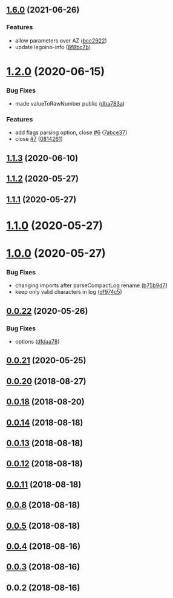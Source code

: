 ## [1.6.0](https://github.com/Hackuarium/legoino-util/compare/v1.3.1...v1.6.0) (2021-06-26)


### Features

* allow parameters over AZ ([bcc2922](https://github.com/Hackuarium/legoino-util/commit/bcc2922645127b97fa0badf1001559706a024ac4))
* update legoino-info ([8f8bc7b](https://github.com/Hackuarium/legoino-util/commit/8f8bc7b6c02ebb1c44e410132b42cf611238adf7))

# [1.2.0](https://github.com/Hackuarium/legoino-util/compare/v1.1.3...v1.2.0) (2020-06-15)


### Bug Fixes

* made valueToRawNumber public ([dba783a](https://github.com/Hackuarium/legoino-util/commit/dba783a1802919ef3c57637d61dee7a85efa1c42))


### Features

* add flags parsing option, close [#6](https://github.com/Hackuarium/legoino-util/issues/6) ([7abce37](https://github.com/Hackuarium/legoino-util/commit/7abce37081c2fa4387cf8954a27e6910f7d70047))
* close [#7](https://github.com/Hackuarium/legoino-util/issues/7) ([0814261](https://github.com/Hackuarium/legoino-util/commit/0814261fd777b829d9a3ace75759f525a6c1c686))



## [1.1.3](https://github.com/Hackuarium/legoino-util/compare/v1.1.2...v1.1.3) (2020-06-10)



## [1.1.2](https://github.com/Hackuarium/legoino-util/compare/v1.1.1...v1.1.2) (2020-05-27)



## [1.1.1](https://github.com/Hackuarium/legoino-util/compare/v1.1.0...v1.1.1) (2020-05-27)



# [1.1.0](https://github.com/Hackuarium/legoino-util/compare/v1.0.0...v1.1.0) (2020-05-27)



# [1.0.0](https://github.com/Hackuarium/legoino-util/compare/v0.0.22...v1.0.0) (2020-05-27)


### Bug Fixes

* changing imports after parseCompactLog rename ([b75b9d7](https://github.com/Hackuarium/legoino-util/commit/b75b9d79a2c4f1bc5bb87212929475660013459f))
* keep only valid characters in log ([df974c5](https://github.com/Hackuarium/legoino-util/commit/df974c50ef0c1b1cbbaa086ff94552d21be6b6fa))



## [0.0.22](https://github.com/Hackuarium/legoino-util/compare/v0.0.21...v0.0.22) (2020-05-26)


### Bug Fixes

* options ([dfdaa78](https://github.com/Hackuarium/legoino-util/commit/dfdaa78e7cfa7708c90394454c4cf5a9dba54797))



## [0.0.21](https://github.com/Hackuarium/legoino-util/compare/v0.0.20...v0.0.21) (2020-05-25)



<a name="0.0.20"></a>
## [0.0.20](https://github.com/mljs/legoino-util/compare/v0.0.19...v0.0.20) (2018-08-27)



<a name="0.0.18"></a>
## [0.0.18](https://github.com/mljs/legoino-util/compare/v0.0.17...v0.0.18) (2018-08-20)



<a name="0.0.14"></a>
## [0.0.14](https://github.com/mljs/legoino-util/compare/v0.0.13...v0.0.14) (2018-08-18)



<a name="0.0.13"></a>
## [0.0.13](https://github.com/mljs/legoino-util/compare/v0.0.12...v0.0.13) (2018-08-18)



<a name="0.0.12"></a>
## [0.0.12](https://github.com/mljs/legoino-util/compare/v0.0.11...v0.0.12) (2018-08-18)



<a name="0.0.11"></a>
## [0.0.11](https://github.com/mljs/legoino-util/compare/v0.0.10...v0.0.11) (2018-08-18)



<a name="0.0.8"></a>
## [0.0.8](https://github.com/mljs/legoino-util/compare/v0.0.7...v0.0.8) (2018-08-18)



<a name="0.0.5"></a>
## [0.0.5](https://github.com/mljs/legoino-util/compare/v0.0.4...v0.0.5) (2018-08-18)



<a name="0.0.4"></a>
## [0.0.4](https://github.com/mljs/legoino-util/compare/v0.0.3...v0.0.4) (2018-08-16)



<a name="0.0.3"></a>
## [0.0.3](https://github.com/mljs/legoino-util/compare/v0.0.2...v0.0.3) (2018-08-16)



<a name="0.0.2"></a>
## 0.0.2 (2018-08-16)



